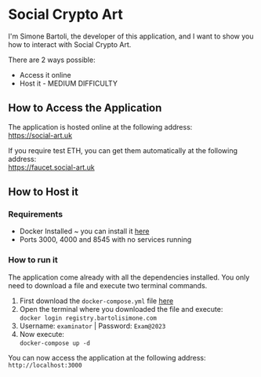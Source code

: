 
# Social Crypto Art

I'm Simone Bartoli, the developer of this application, and I want to show you how to interact with Social Crypto Art.

There are 2 ways possible:

- Access it online
- Host it - MEDIUM DIFFICULTY

## How to Access the Application
The application is hosted online at the following address:  
https://social-art.uk

If you require test ETH, you can get them automatically at the following address:  
https://faucet.social-art.uk

## How to Host it

### Requirements

- Docker Installed ~ you can install it [here](https://www.docker.com/products/docker-desktop/)
- Ports 3000, 4000 and 8545 with no services running

### How to run it
The application come already with all the dependencies installed. You only need to download a file and execute two terminal commands.

1. First download the `docker-compose.yml` file [here](https://github.com/simonebartoli/social-crypto-art/releases/download/1.0/docker-compose.yml)
2. Open the terminal where you downloaded the file and execute: <br/> `docker login registry.bartolisimone.com` 
3. Username: `examinator` | Password: `Exam@2023`
4. Now execute: <br/>`docker-compose up -d`

You can now access the application at the following address: `http://localhost:3000`
